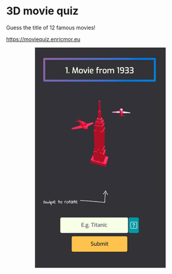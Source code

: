 # 3D movie quiz
Guess the title of 12 famous movies!

https://moviequiz.enricmor.eu

<p align="center">
  <img src="demo.png" width="350">
</p>

